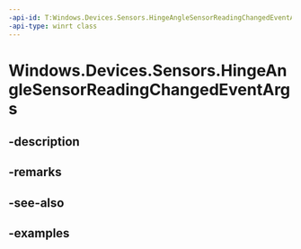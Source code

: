 ```yaml
---
-api-id: T:Windows.Devices.Sensors.HingeAngleSensorReadingChangedEventArgs
-api-type: winrt class
---
```


<!-- Class syntax.
public class HingeAngleSensorReadingChangedEventArgs 
-->

# Windows.Devices.Sensors.HingeAngleSensorReadingChangedEventArgs

## -description

## -remarks

## -see-also

## -examples

